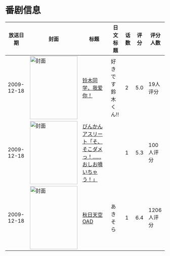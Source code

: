 # 番剧信息

|放送日期|封面|标题|日文标题|话数|评分|评分人数|
|---|---|---|---|---|---|---|
|2009-12-18|<img src="https://lain.bgm.tv/pic/cover/c/f7/9a/92388_JAjCK.jpg" alt="封面" style="width:150px;height:200px;object-fit:cover;">|[铃木同学，我爱你！](https://bangumi.tv/subject/92388)|好きです鈴木くん!!|2|5.0|19人评分|
|2009-12-18|<img src="https://bangumi.tv/img/no_icon_subject.png" alt="封面" style="width:150px;height:200px;object-fit:cover;">|[びんかんアスリート「そ、そこダメっ！……おしお噴いちゃう！」](https://bangumi.tv/subject/70431)||1|5.3|100人评分|
|2009-12-18|<img src="https://bangumi.tv/img/no_icon_subject.png" alt="封面" style="width:150px;height:200px;object-fit:cover;">|[秋日天空 OAD](https://bangumi.tv/subject/3495)|あきそら|1|6.4|1206人评分|
